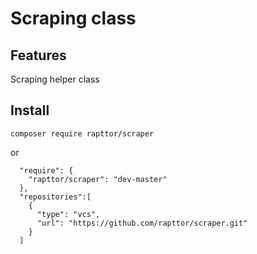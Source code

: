 Scraping class
=========================

Features
--------

Scraping helper class

    
Install
-------

    composer require rapttor/scraper

or

      "require": {
        "rapttor/scraper": "dev-master"
      },
      "repositories":[
        {
          "type": "vcs",
          "url": "https://github.com/rapttor/scraper.git"
        }
      ]
      
 